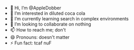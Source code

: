 - 👋 Hi, I’m @AppleDobber
- 👀 I’m interested in diluted coca cola
- 🌱 I’m currently learning search in complex environments
- 💞️ I’m looking to collaborate on nothing
- 📫 How to reach me; don't
- 😄 Pronouns: doesn't matter
- ⚡ Fun fact: tcaf nuF

<!---
AppleDobber/AppleDobber is a ✨ special ✨ repository because its `README.md` (this file) appears on your GitHub profile.
You can click the Preview link to take a look at your changes.
--->
